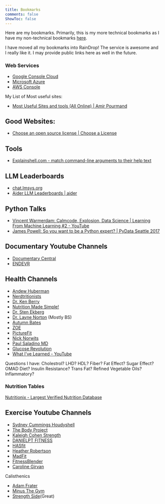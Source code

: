 ```yaml
---
title: Bookmarks
comments: false
ShowToc: false
---
```

Here are my bookmarks. Primarily, this is my more technical bookmarks as I have my non-technical bookmarks [here](https://aprd.ir/bookmarks/).

I have moved all my bookmarks into RainDrop! The service is awesome and I really like it. I may provide public links here as well in the future. 
### Web Services
- [Google Console Cloud](https://console.cloud.google.com/)
- [Microsoft Azure](https://portal.azure.com/#home)
- [AWS Console](http://console.aws.amazon.com)

My List of Most useful sites: 
- [Most Useful Sites and tools (All Online) | Amir Pourmand](https://amirpourmand.ir/posts/2021/useful-sites/)

## Good Websites:
- [Choose an open source license | Choose a License](https://choosealicense.com/)

## Tools
- [Explainshell.com - match command-line arguments to their help text](https://explainshell.com/)

## LLM Leaderboards
- [chat.lmsys.org](https://chat.lmsys.org/)
- [Aider LLM Leaderboards | aider](https://aider.chat/docs/leaderboards/)

## Python Talks
- [Vincent Warmerdam: Calmcode, Explosion, Data Science | Learning From Machine Learning #2 - YouTube](https://www.youtube.com/watch?v=yvgxRzqx1Jg)
- [James Powell: So you want to be a Python expert? | PyData Seattle 2017](https://www.youtube.com/watch?v=cKPlPJyQrt4)


## Documentary Youtube Channels
- [Documentary Central](https://www.youtube.com/@DocoCentral)
- [ENDEVR](https://www.youtube.com/@ENDEVRDocs/videos)

## Health Channels
- [Andew Huberman](https://www.youtube.com/@hubermanlab/)
- [Nerdtritionists](https://www.youtube.com/@Nerdtritionists)
- [Dr. Ken Berry](https://www.youtube.com/@KenDBerryMD)
- [Nutrition Made Simple!](https://www.youtube.com/@NutritionMadeSimple)
- [Dr. Sten Ekberg](https://www.youtube.com/@drekberg)
- [Dr. Layne Norton](https://www.youtube.com/@biolayne1) (Mostly BS)
- [Autumn Bates](https://www.youtube.com/@AutumnBates)
- [ZOE](https://youtube.com/@joinzoe)
- [PictureFit](https://www.youtube.com/@PictureFit)
- [Nick Norwits](https://www.youtube.com/@nicknorwitzPhD)
- [Paul Saladino MD](https://www.youtube.com/@Paulsaladinomd/videos)
- [Glucose Revolution](https://www.youtube.com/@GlucoseRevolution)
- [What I've Learned - YouTube](https://www.youtube.com/@WhatIveLearned)


Questions I have: Cholestrol? LHD? HDL? Fiber? Fat Effect? Sugar Effect? OMAD Diet? Insulin Resistance? Trans Fat? Refined Vegetable Oils? Inflammatory? 
### Nutrition Tables
[Nutritionix - Largest Verified Nutrition Database](https://www.nutritionix.com/)

## Exercise Youtube Channels
- [Sydney Cummings Houdyshell](https://youtube.com/@sydneycummingshoudyshell)
- [The Body Project](https://www.youtube.com/@BodyProjectchallenge)
- [Kaleigh Cohen Strength](https://www.youtube.com/@KaleighStrength)
- [DANIELPT FITNESS](https://www.youtube.com/@DANIELPTFITNESS)
- [HASfit](https://www.youtube.com/@HASfit)
- [Heather Robertson](https://www.youtube.com/@Heatherrobertsoncom)
- [MadFit](https://www.youtube.com/@MadFit)
- [FitnessBlender](https://www.youtube.com/@fitnessblender)
- [Caroline Girvan](https://www.youtube.com/c/carolinegirvan)

Calisthenics
- [Adam Frater](https://www.youtube.com/@adam_frater)
- [Minus The Gym](https://www.youtube.com/@MinusTheGym)
- [Strength Side](https://www.youtube.com/@Strengthside)(Great)